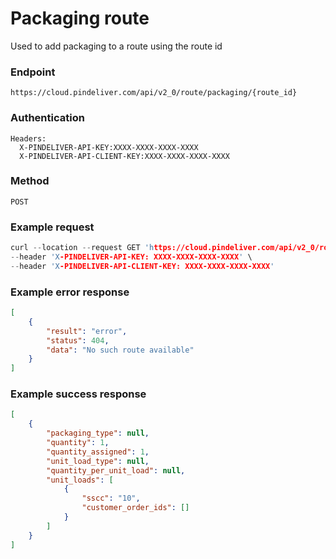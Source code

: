 # Packaging route

Used to add packaging to a route using the route id

### Endpoint
```
https://cloud.pindeliver.com/api/v2_0/route/packaging/{route_id}
```

### Authentication
```
Headers:
  X-PINDELIVER-API-KEY:XXXX-XXXX-XXXX-XXXX
  X-PINDELIVER-API-CLIENT-KEY:XXXX-XXXX-XXXX-XXXX
```

### Method
```
POST
```

### Example request
```C
curl --location --request GET 'https://cloud.pindeliver.com/api/v2_0/route/packaging/{route_id}' \
--header 'X-PINDELIVER-API-KEY: XXXX-XXXX-XXXX-XXXX' \
--header 'X-PINDELIVER-API-CLIENT-KEY: XXXX-XXXX-XXXX-XXXX'
```

### Example error response
```JSON
[
    {
        "result": "error",
        "status": 404,
        "data": "No such route available"
    }
]
```

### Example success response
```JSON
[
    {
        "packaging_type": null,
        "quantity": 1,
        "quantity_assigned": 1,
        "unit_load_type": null,
        "quantity_per_unit_load": null,
        "unit_loads": [
            {
                "sscc": "10",
                "customer_order_ids": []
            }
        ]
    }
]
```
